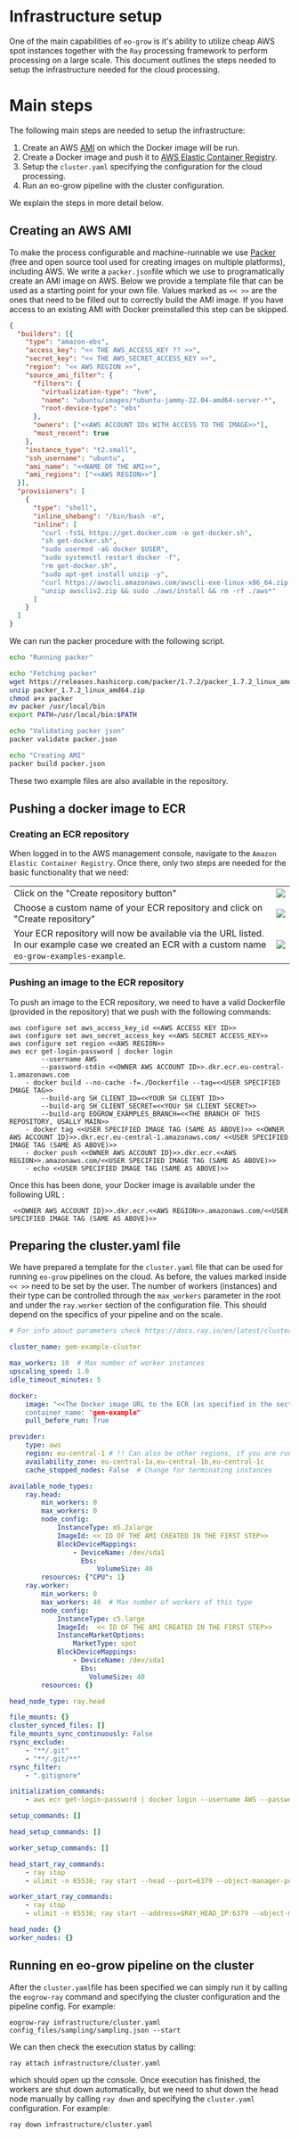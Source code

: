 # Infrastructure setup 

One of the  main capabilities of `eo-grow` is it's ability to utilize cheap AWS spot instances together with the `Ray` processing framework to perform processing on a large scale. This document outlines the steps needed to setup the infrastructure needed for the cloud processing. 

# Main steps 

The following main steps are needed to setup the infrastructure: 

1. Create an AWS [AMI](https://docs.aws.amazon.com/AWSEC2/latest/UserGuide/AMIs.html) on which the Docker image will be run. 
2. Create a Docker image and push it to [AWS Elastic Container Registry](https://aws.amazon.com/ecr/). 
3. Setup the `cluster.yaml` specifying the configuration for the cloud processing. 
4. Run an eo-grow pipeline with the cluster configuration. 

We explain the steps in more detail below. 

## Creating an AWS AMI

To make the process configurable and machine-runnable we use [Packer](https://www.packer.io/) (free and open source tool  used for creating images on multiple platforms), including AWS. We write a `packer.json`file which we use to programatically create an AMI image on AWS. Below we provide a template file that can be used as a starting point for your own file. Values marked as `<< >>` are the ones that need to be filled out to correctly build the AMI image. If you have access to an existing AMI with Docker preinstalled this step can be skipped. 

```json
{
  "builders": [{
    "type": "amazon-ebs",
    "access_key": "<< THE AWS_ACCESS_KEY ?? >>",
    "secret_key": "<< THE AWS_SECRET_ACCESS_KEY >>",
    "region": "<< AWS REGION >>",
    "source_ami_filter": {
      "filters": {
        "virtualization-type": "hvm",
        "name": "ubuntu/images/*ubuntu-jammy-22.04-amd64-server-*",
        "root-device-type": "ebs"
      },
      "owners": ["<<AWS ACCOUNT IDs WITH ACCESS TO THE IMAGE>>"],
      "most_recent": true
    },
    "instance_type": "t2.small",
    "ssh_username": "ubuntu",
    "ami_name": "<<NAME OF THE AMI>>",
    "ami_regions": ["<<AWS REGION>>"]
  }],
  "provisioners": [
    {
      "type": "shell",
      "inline_shebang": "/bin/bash -e",
      "inline": [
        "curl -fsSL https://get.docker.com -o get-docker.sh",
        "sh get-docker.sh",
        "sudo usermod -aG docker $USER",
        "sudo systemctl restart docker -f",
        "rm get-docker.sh",
        "sudo apt-get install unzip -y",
        "curl https://awscli.amazonaws.com/awscli-exe-linux-x86_64.zip -o awscliv2.zip",
        "unzip awscliv2.zip && sudo ./aws/install && rm -rf ./aws*"
      ]
    }
  ]
}
```

We can run the packer procedure with the following script. 

```bash
echo "Running packer"

echo "Fetching packer"
wget https://releases.hashicorp.com/packer/1.7.2/packer_1.7.2_linux_amd64.zip
unzip packer_1.7.2_linux_amd64.zip
chmod a+x packer
mv packer /usr/local/bin
export PATH=/usr/local/bin:$PATH

echo "Validating packer json"
packer validate packer.json

echo "Creating AMI"
packer build packer.json
```

These two example files are also available in the repository. 

## Pushing a docker image to ECR

### Creating an ECR repository 

When logged in to the AWS management console, navigate to the `Amazon Elastic Container Registry`.  Once there, only two steps are needed for the basic functionality that we need: 

|                                                              |                                                              |
| ------------------------------------------------------------ | ------------------------------------------------------------ |
| Click on the "Create repository button"                      | ![](/home/nvesel/Documents/eo-grow-examples/GEM/infrastructure/figs/create-repository.png) |
| Choose a custom name of your ECR repository and click on "Create repository" | ![](/home/nvesel/Documents/eo-grow-examples/GEM/infrastructure/figs/create-repo-page.png) |
| Your ECR repository will now be available via the URL listed. In our example case we created an ECR with a custom name `eo-grow-examples-example`. | ![](/home/nvesel/Documents/eo-grow-examples/GEM/infrastructure/figs/ecrs.png) |

### Pushing an image to the  ECR repository 

To push an image to the ECR repository, we need to have a valid Dockerfile (provided in the repository) that we push with the following commands: 

```
aws configure set aws_access_key_id <<AWS ACCESS KEY ID>>
aws configure set aws_secret_access_key <<AWS SECRET ACCESS_KEY>>
aws configure set region <<AWS REGION>>
aws ecr get-login-password | docker login
        --username AWS
        --password-stdin <<OWNER AWS ACCOUNT ID>>.dkr.ecr.eu-central-1.amazonaws.com
    - docker build --no-cache -f=./Dockerfile --tag=<<USER SPECIFIED IMAGE TAG>>
        --build-arg SH_CLIENT_ID=<<YOUR SH CLIENT ID>>
        --build-arg SH_CLIENT_SECRET=<<YOUr SH CLIENT SECRET>>
        --build-arg EOGROW_EXAMPLES_BRANCH=<<THE BRANCH OF THIS REPOSITORY, USALLY MAIN>>
    - docker tag <<USER SPECIFIED IMAGE TAG (SAME AS ABOVE)>> <<OWNER AWS ACCOUNT ID}>>.dkr.ecr.eu-central-1.amazonaws.com/ <<USER SPECIFIED IMAGE TAG (SAME AS ABOVE)>>
    - docker push <<OWNER AWS ACCOUNT ID}>>.dkr.ecr.<<AWS REGION>>.amazonaws.com/<<USER SPECIFIED IMAGE TAG (SAME AS ABOVE)>>
    - echo <<USER SPECIFIED IMAGE TAG (SAME AS ABOVE)>>
```

Once this has been done, your Docker image is available under the following URL : 

` <<OWNER AWS ACCOUNT ID}>>.dkr.ecr.<<AWS REGION>>.amazonaws.com/<<USER SPECIFIED IMAGE TAG (SAME AS ABOVE)>>`

## Preparing the cluster.yaml file

We have prepared a template for the `cluster.yaml` file that can be used for running `eo-grow` pipelines on the cloud. As before, the values marked inside `<< >>` need to be set by the user. The number of workers (instances) and their type can be controlled through the  `max_workers` parameter in the root and under the `ray.worker` section of the configuration file. This should depend on the specifics of your pipeline and on the scale.

```yaml
# For info about parameters check https://docs.ray.io/en/latest/cluster/config.html#full-configuration

cluster_name: gem-example-cluster

max_workers: 10  # Max number of worker instances
upscaling_speed: 1.0
idle_timeout_minutes: 5

docker:
    image: "<<The Docker image URL to the ECR (as specified in the section above)>>
    container_name: "gem-example"
    pull_before_run: True

provider:
    type: aws
    region: eu-central-1 # !! Can also be other regions, if you are running elsewhere !! 
    availability_zone: eu-central-1a,eu-central-1b,eu-central-1c
    cache_stopped_nodes: False  # Change for terminating instances

available_node_types:
    ray.head:
        min_workers: 0
        max_workers: 0
        node_config:
            InstanceType: m5.2xlarge
            ImageId: << ID OF THE AMI CREATED IN THE FIRST STEP>> 
            BlockDeviceMappings:
                - DeviceName: /dev/sda1
                  Ebs:
                      VolumeSize: 40        
        resources: {"CPU": 1}
    ray.worker:
        min_workers: 0
        max_workers: 40  # Max number of workers of this type
        node_config:
            InstanceType: c5.large
            ImageId:  << ID OF THE AMI CREATED IN THE FIRST STEP>> 
            InstanceMarketOptions:
                MarketType: spot
            BlockDeviceMappings:
                - DeviceName: /dev/sda1
                  Ebs:
                    VolumeSize: 40
        resources: {}

head_node_type: ray.head

file_mounts: {}
cluster_synced_files: []
file_mounts_sync_continuously: False
rsync_exclude:
    - "**/.git"
    - "**/.git/**"
rsync_filter:
    - ".gitignore"

initialization_commands:
    - aws ecr get-login-password | docker login --username AWS --password-stdin <<AWS ACCOUNT>>.dkr.ecr.<<AWS REGION>>.amazonaws.com

setup_commands: []

head_setup_commands: []

worker_setup_commands: []

head_start_ray_commands:
    - ray stop
    - ulimit -n 65536; ray start --head --port=6379 --object-manager-port=8076 --autoscaling-config=~/ray_bootstrap_config.yaml

worker_start_ray_commands:
    - ray stop
    - ulimit -n 65536; ray start --address=$RAY_HEAD_IP:6379 --object-manager-port=8076

head_node: {}
worker_nodes: {}
```

## Running en eo-grow pipeline on the cluster

After the `cluster.yaml`file has been specified we can simply run it by calling the `eogrow-ray` command and specifying the cluster configuration and the pipeline config. For example: 

`eogrow-ray infrastructure/cluster.yaml config_files/sampling/sampling.json --start`

We can then check the execution status by calling:

 `ray attach infrastructure/cluster.yaml`

which should open up the console.  Once execution has finished, the workers are shut down automatically, but we need to shut down  the head node manually by calling `ray down` and specifying the `cluster.yaml` configuration. For example:  

`ray down infrastructure/cluster.yaml`